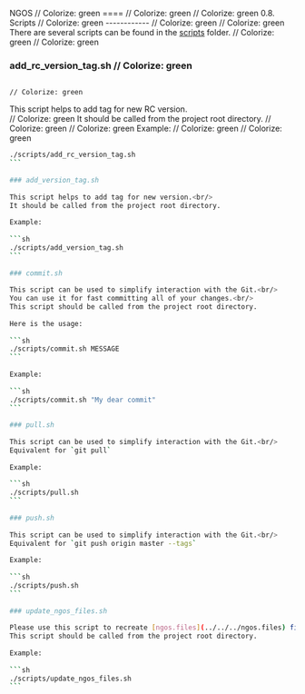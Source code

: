 NGOS                                                                                                                                                                                                     // Colorize: green
====                                                                                                                                                                                                     // Colorize: green
                                                                                                                                                                                                         // Colorize: green
0.8. Scripts                                                                                                                                                                                             // Colorize: green
------------                                                                                                                                                                                             // Colorize: green
                                                                                                                                                                                                         // Colorize: green
There are several scripts can be found in the [scripts](../../../scripts/) folder.                                                                                                                       // Colorize: green
                                                                                                                                                                                                         // Colorize: green
### add_rc_version_tag.sh                                                                                                                                                                                // Colorize: green
                                                                                                                                                                                                         // Colorize: green
This script helps to add tag for new RC version.<br/>                                                                                                                                                    // Colorize: green
It should be called from the project root directory.                                                                                                                                                     // Colorize: green
                                                                                                                                                                                                         // Colorize: green
Example:                                                                                                                                                                                                 // Colorize: green
                                                                                                                                                                                                         // Colorize: green
```sh                                                                                                                                                                                                    // Colorize: green
./scripts/add_rc_version_tag.sh                                                                                                                                                                          // Colorize: green
```                                                                                                                                                                                                      // Colorize: green
                                                                                                                                                                                                         // Colorize: green
### add_version_tag.sh                                                                                                                                                                                   // Colorize: green
                                                                                                                                                                                                         // Colorize: green
This script helps to add tag for new version.<br/>                                                                                                                                                       // Colorize: green
It should be called from the project root directory.                                                                                                                                                     // Colorize: green
                                                                                                                                                                                                         // Colorize: green
Example:                                                                                                                                                                                                 // Colorize: green
                                                                                                                                                                                                         // Colorize: green
```sh                                                                                                                                                                                                    // Colorize: green
./scripts/add_version_tag.sh                                                                                                                                                                             // Colorize: green
```                                                                                                                                                                                                      // Colorize: green
                                                                                                                                                                                                         // Colorize: green
### commit.sh                                                                                                                                                                                            // Colorize: green
                                                                                                                                                                                                         // Colorize: green
This script can be used to simplify interaction with the Git.<br/>                                                                                                                                       // Colorize: green
You can use it for fast committing all of your changes.<br/>                                                                                                                                             // Colorize: green
This script should be called from the project root directory.                                                                                                                                            // Colorize: green
                                                                                                                                                                                                         // Colorize: green
Here is the usage:                                                                                                                                                                                       // Colorize: green
                                                                                                                                                                                                         // Colorize: green
```sh                                                                                                                                                                                                    // Colorize: green
./scripts/commit.sh MESSAGE                                                                                                                                                                              // Colorize: green
```                                                                                                                                                                                                      // Colorize: green
                                                                                                                                                                                                         // Colorize: green
Example:                                                                                                                                                                                                 // Colorize: green
                                                                                                                                                                                                         // Colorize: green
```sh                                                                                                                                                                                                    // Colorize: green
./scripts/commit.sh "My dear commit"                                                                                                                                                                     // Colorize: green
```                                                                                                                                                                                                      // Colorize: green
                                                                                                                                                                                                         // Colorize: green
### pull.sh                                                                                                                                                                                              // Colorize: green
                                                                                                                                                                                                         // Colorize: green
This script can be used to simplify interaction with the Git.<br/>                                                                                                                                       // Colorize: green
Equivalent for `git pull`                                                                                                                                                                                // Colorize: green
                                                                                                                                                                                                         // Colorize: green
Example:                                                                                                                                                                                                 // Colorize: green
                                                                                                                                                                                                         // Colorize: green
```sh                                                                                                                                                                                                    // Colorize: green
./scripts/pull.sh                                                                                                                                                                                        // Colorize: green
```                                                                                                                                                                                                      // Colorize: green
                                                                                                                                                                                                         // Colorize: green
### push.sh                                                                                                                                                                                              // Colorize: green
                                                                                                                                                                                                         // Colorize: green
This script can be used to simplify interaction with the Git.<br/>                                                                                                                                       // Colorize: green
Equivalent for `git push origin master --tags`                                                                                                                                                           // Colorize: green
                                                                                                                                                                                                         // Colorize: green
Example:                                                                                                                                                                                                 // Colorize: green
                                                                                                                                                                                                         // Colorize: green
```sh                                                                                                                                                                                                    // Colorize: green
./scripts/push.sh                                                                                                                                                                                        // Colorize: green
```                                                                                                                                                                                                      // Colorize: green
                                                                                                                                                                                                         // Colorize: green
### update_ngos_files.sh                                                                                                                                                                                 // Colorize: green
                                                                                                                                                                                                         // Colorize: green
Please use this script to recreate [ngos.files](../../../ngos.files) file after adding or removing files.<br/>                                                                                           // Colorize: green
This script should be called from the project root directory.                                                                                                                                            // Colorize: green
                                                                                                                                                                                                         // Colorize: green
Example:                                                                                                                                                                                                 // Colorize: green
                                                                                                                                                                                                         // Colorize: green
```sh                                                                                                                                                                                                    // Colorize: green
./scripts/update_ngos_files.sh                                                                                                                                                                           // Colorize: green
```                                                                                                                                                                                                      // Colorize: green
